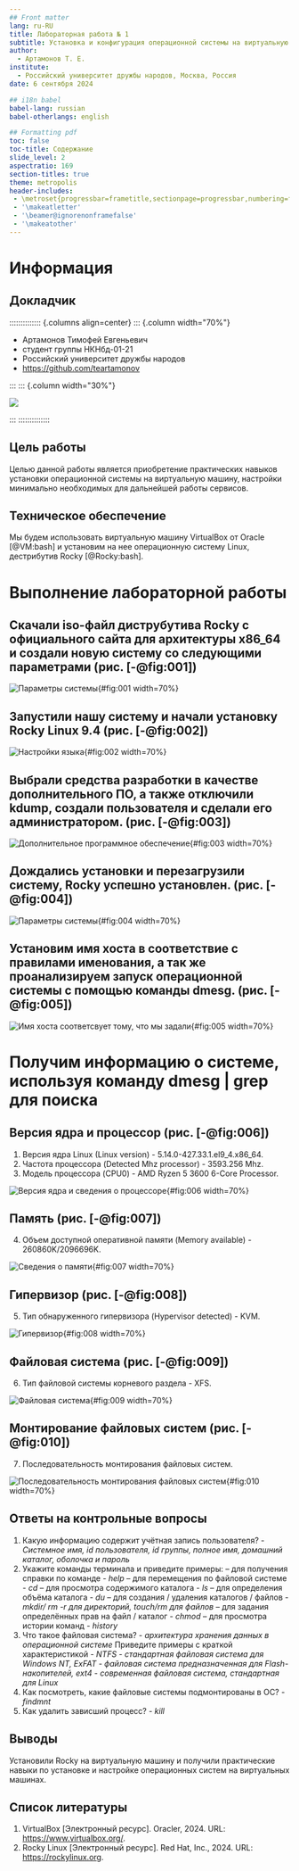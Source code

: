 ```yaml
---
## Front matter
lang: ru-RU
title: Лабораторная работа № 1
subtitle: Установка и конфигурация операционной системы на виртуальную машину
author:
  - Артамонов Т. Е.
institute:
  - Российский университет дружбы народов, Москва, Россия
date: 6 сентября 2024

## i18n babel
babel-lang: russian
babel-otherlangs: english

## Formatting pdf
toc: false
toc-title: Содержание
slide_level: 2
aspectratio: 169
section-titles: true
theme: metropolis
header-includes:
 - \metroset{progressbar=frametitle,sectionpage=progressbar,numbering=fraction}
 - '\makeatletter'
 - '\beamer@ignorenonframefalse'
 - '\makeatother'
---
```


# Информация

## Докладчик

:::::::::::::: {.columns align=center}
::: {.column width="70%"}

  * Артамонов Тимофей Евгеньевич
  * студент группы НКНбд-01-21
  * Российский университет дружбы народов
  * <https://github.com/teartamonov>

:::
::: {.column width="30%"}

![](image/ava.jpg)

:::
::::::::::::::

## Цель работы

Целью данной работы является приобретение практических навыков установки операционной системы на виртуальную машину, настройки минимально необходимых для дальнейшей работы сервисов.

## Техническое обеспечение

Мы будем использовать виртуальную машину VirtualBox от Oracle [@VM:bash] и установим на нее операционную систему Linux, дестрибутив Rocky [@Rocky:bash].

# Выполнение лабораторной работы

## Скачали iso-файл диструбутива Rocky с официального сайта для архитектуры x86_64 и создали новую систему со следующими параметрами (рис. [-@fig:001])

![Параметры системы](image/0.PNG){#fig:001 width=70%}

## Запустили нашу систему и начали установку Rocky Linux 9.4 (рис. [-@fig:002])

![Настройки языка](image/1.PNG){#fig:002 width=70%}

## Выбрали средства разработки в качестве дополнительного ПО, а также отключили kdump, создали пользователя и сделали его администратором. (рис. [-@fig:003])

![Дополнительное программное обеспечение](image/3.PNG){#fig:003 width=70%}

## Дождались установки и перезагрузили систему, Rocky успешно установлен. (рис. [-@fig:004])

![Параметры системы](image/33.PNG){#fig:004 width=70%}

## Установим имя хоста в соответствие с правилами именования, а так же проанализируем запуск операционной системы с помощью команды dmesg. (рис. [-@fig:005])

![Имя хоста соответсвует тому, что мы задали](image/4.PNG){#fig:005 width=70%}

# Получим информацию о системе, используя команду dmesg | grep для поиска

## Версия ядра и процессор (рис. [-@fig:006])

1. Версия ядра Linux (Linux version) - 5.14.0-427.33.1.el9_4.x86_64.
2. Частота процессора (Detected Mhz processor) - 3593.256 Mhz. 
3. Модель процессора (CPU0) - AMD Ryzen 5 3600 6-Core Processor.
   
![Версия ядра и сведения о процессоре](image/9.PNG){#fig:006 width=70%}

## Память (рис. [-@fig:007])

4. Объем доступной оперативной памяти (Memory available) - 260860K/2096696K.

![Сведения о памяти](image/8.PNG){#fig:007 width=70%}

## Гипервизор (рис. [-@fig:008])

5. Тип обнаруженного гипервизора (Hypervisor detected) - KVM.

![Гипервизор](image/10.PNG){#fig:008 width=70%}

## Файловая система (рис. [-@fig:009])

6. Тип файловой системы корневого раздела - XFS.

![Файловая система](image/6.PNG){#fig:009 width=70%}

## Монтирование файловых систем  (рис. [-@fig:010])

7. Последовательность монтирования файловых систем.

![Последовательность монтирования файловых систем](image/5.PNG){#fig:010 width=70%}

## Ответы на контрольные вопросы

1. Какую информацию содержит учётная запись пользователя? - *Системное имя, id пользователя, id группы, полное имя, домашний каталог, оболочка и пароль*
2. Укажите команды терминала и приведите примеры:
– для получения справки по команде - *help*
– для перемещения по файловой системе - *cd*
– для просмотра содержимого каталога - *ls*
– для определения объёма каталога - *du*
– для создания / удаления каталогов / файлов - *mkdir/ rm -r для директорий, touch/rm для файлов* 
– для задания определённых прав на файл / каталог - *chmod*
– для просмотра истории команд - *history*
3. Что такое файловая система? - *архитектура хранения данных в операционной системе*
Приведите примеры с краткой характеристикой - *NTFS - стандартная файловая система для Windows NT, ExFAT - файловая система предназначенная для Flash-накопителей, ext4 - современная файловая система, стандартная для Linux*
4. Как посмотреть, какие файловые системы подмонтированы в ОС? - *findmnt*
5. Как удалить зависший процесс? - *kill*

## Выводы

Установили Rocky на виртуальную машину и получили практические навыки по установке и настройке операционных систем на виртуальных машинах. 

## Список литературы

1. VirtualBox [Электронный ресурс]. Oracler, 2024. URL: https://www.virtualbox.org/.
2. Rocky Linux [Электронный ресурс]. Red Hat, Inc., 2024. URL: https://rockylinux.org.
